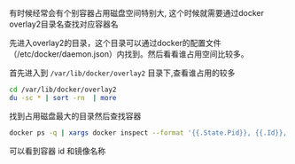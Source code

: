 有时候经常会有个别容器占用磁盘空间特别大, 这个时候就需要通过docker overlay2目录名查找对应容器名

先进入overlay2的目录，这个目录可以通过docker的配置文件（/etc/docker/daemon.json）内找到。然后看看谁占用空间比较多。

首先进入到 `/var/lib/docker/overlay2` 目录下,查看谁占用的较多

```bash
cd /var/lib/docker/overlay2
du -sc * | sort -rn  | more
```

找到占用磁盘最大的目录然后查找容器

```bash
docker ps -q | xargs docker inspect --format '{{.State.Pid}}, {{.Id}}, {{.Name}}, {{.GraphDriver.Data.WorkDir}}' | grep "199039c8dea34de4b826ef74043fc85703db7d3139dd2fc63f2af6b539b370f6"
```

可以看到容器 id 和镜像名称
